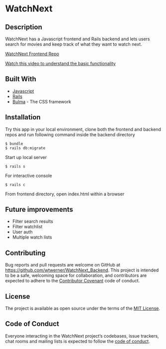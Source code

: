 # WatchNext

## Description

WatchNext has a Javascript frontend and Rails backend and lets users search for movies and keep track of what they want to watch next.

[WatchNext Frontend Repo](https://github.com/wtwerner/WatchNext_Frontend)

[Watch this video to understand the basic functionality](https://youtu.be/BW70FEs5dUk)

## Built With


* [Javascript](https://www.javascript.com/)
* [Rails](https://rubyonrails.org/)
* [Bulma](https://bulma.io/) - The CSS framework

## Installation

Try this app in your local environment, clone both the frontend and backend repos and run following command inside the backend directory

    $ bundle
    $ rails db:migrate

Start up local server

    $ rails s

For interactive console

    $ rails c

From frontend directory, open index.html within a browser

## Future improvements
* Filter search results
* Filter watchlist
* User auth
* Multiple watch lists

## Contributing

Bug reports and pull requests are welcome on GitHub at https://github.com/wtwerner/WatchNext_Backend. This project is intended to be a safe, welcoming space for collaboration, and contributors are expected to adhere to the [Contributor Covenant](https://contributor-covenant.org/) code of conduct.

## License

The project is available as open source under the terms of the [MIT License](https://opensource.org/licenses/MIT).

## Code of Conduct

Everyone interacting in the WatchNext project’s codebases, issue trackers, chat rooms and mailing lists is expected to follow the [code of conduct](https://www.contributor-covenant.org/version/1/4/code-of-conduct).